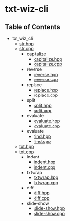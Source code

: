# txt-wiz-cli

## Table of Contents

- txt_wiz_cli
  - [str.hpp](./include/str.hpp)
  - [str.cpp](./src/str.cpp)
    - capitalize
      - [capitalize.hpp](./include/capitalize.hpp)
      - [capitalize.cpp](./src/capitalize.cpp)
    - reverse
      - [reverse.hpp](./include/reverse.hpp)
      - [reverse.cpp](./src/reverse.cpp)
    - replace
      - [replace.hpp](./include/replace.hpp)
      - [replace.cpp](./src/replace.cpp)
    - split
      - [split.hpp](./include/split.hpp)
      - [split.cpp](./src/split.cpp)
    - evaluate
      - [evaluate.hpp](./include/evaluate.hpp)
      - [evaluate.cpp](./src/evaluate.cpp)
    - evaluate
      - [find.hpp](./include/find.hpp)
      - [find.cpp](./src/find.cpp)
  - [txt.hpp](./include/txt.hpp)
  - [txt.cpp](./src/txt.cpp)
    - indent
      - [indent.hpp](./include/indent.hpp)
      - [indent.cpp](./src/indent.cpp)
    - txtwrap
      - [txtwrap.hpp](./include/txtwrap.hpp)
      - [txtwrap.cpp](./src/txtwrap.cpp)
    - diff
      - [diff.hpp](./include/diff.hpp)
      - [diff.cpp](./src/diff.cpp)
    - slide-show
      - [slide-show.hpp](./include/slide_show.hpp)
      - [slide-show.cpp](./src/slide_show.cpp)
 
